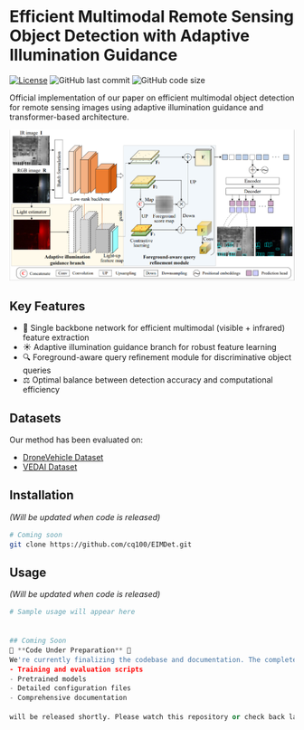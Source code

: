 # Efficient Multimodal Remote Sensing Object Detection with Adaptive Illumination Guidance

[![License](https://img.shields.io/badge/License-Apache%202.0-blue.svg)](https://opensource.org/licenses/Apache-2.0)
![GitHub last commit](https://img.shields.io/badge/last%20commit-upcoming-red)
![GitHub code size](https://img.shields.io/badge/code%20size-upcoming-red)

Official implementation of our paper on efficient multimodal object detection for remote sensing images using adaptive illumination guidance and transformer-based architecture.

![Method Overview](fig1.png) 

## Key Features
- 🚀 Single backbone network for efficient multimodal (visible + infrared) feature extraction
- ☀️ Adaptive illumination guidance branch for robust feature learning
- 🔍 Foreground-aware query refinement module for discriminative object queries
- ⚖️ Optimal balance between detection accuracy and computational efficiency

## Datasets
Our method has been evaluated on:
- [DroneVehicle Dataset](https://github.com/VisDrone/DroneVehicle)
- [VEDAI Dataset](https://downloads.greyc.fr/vedai/)


## Installation
*(Will be updated when code is released)*
```bash
# Coming soon
git clone https://github.com/cq100/EIMDet.git
```

## Usage
*(Will be updated when code is released)*
```python
# Sample usage will appear here


## Coming Soon
🚧 **Code Under Preparation** 🚧  
We're currently finalizing the codebase and documentation. The complete implementation including:
- Training and evaluation scripts
- Pretrained models
- Detailed configuration files
- Comprehensive documentation

will be released shortly. Please watch this repository or check back later for updates!
